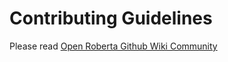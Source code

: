 # Contributing Guidelines

Please read [Open Roberta Github Wiki Community](https://github.com/OpenRoberta/openroberta-lab/wiki/Community)
